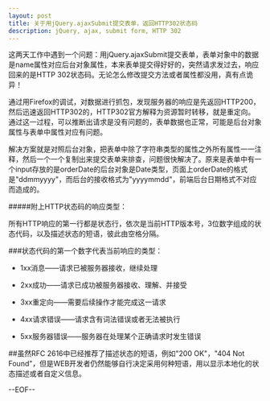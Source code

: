 ```yaml
---
layout: post
title: 关于用jQuery.ajaxSubmit提交表单，返回HTTP302状态码 
description: jQuery, ajax, submit form, HTTP 302
---
```

这两天工作中遇到一个问题：用jQuery.ajaxSubmit提交表单，表单对象中的数据是name属性对应后台对象属性，本来表单提交得好好的，突然请求发过去，响应回来的是HTTP 302状态码。无论怎么修改提交方法或者属性都没用，真有点诡异！

通过用Firefox的调试，对数据进行抓包，发现服务器的响应是先返回HTTP200，然后迅速返回HTTP302的，HTTP302官方解释为资源暂时转移，就是重定向。通过这一过程，可以推断出请求是没有问题的，表单数据也正常，可能是后台对象属性与表单中属性对应有问题。

解决方案就是对照后台对象，把表单中除了字符串类型的属性之外所有属性一一注释，然后一个一个复制出来提交表单来排查，问题很快解决了。原来是表单中有一个input存放的是orderDate的后台对象是Date类型，页面上orderDate的格式是"ddmmyyyy"，而后台的接收格式为"yyyymmdd"，前端后台日期格式不对应而造成的。

#####附上HTTP状态码的响应类型：

所有HTTP响应的第一行都是状态行，依次是当前HTTP版本号，3位数字组成的状态代码，以及描述状态的短语，彼此由空格分隔。

###状态代码的第一个数字代表当前响应的类型：

  + 1xx消息——请求已被服务器接收，继续处理

  + 2xx成功——请求已成功被服务器接收、理解、并接受

  + 3xx重定向——需要后续操作才能完成这一请求

  + 4xx请求错误——请求含有词法错误或者无法被执行

  + 5xx服务器错误——服务器在处理某个正确请求时发生错误

##虽然RFC 2616中已经推荐了描述状态的短语，例如"200 OK"，"404 Not Found"，但是WEB开发者仍然能够自行决定采用何种短语，用以显示本地化的状态描述或者自定义信息。


--EOF--
